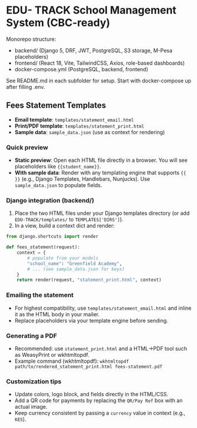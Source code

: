 # EDU- TRACK School Management System (CBC-ready)

Monorepo structure:
- backend/ (Django 5, DRF, JWT, PostgreSQL, S3 storage, M-Pesa placeholders)
- frontend/ (React 18, Vite, TailwindCSS, Axios, role-based dashboards)
- docker-compose.yml (PostgreSQL, backend, frontend)

See README.md in each subfolder for setup. Start with docker-compose up after filling .env.

## Fees Statement Templates
- **Email template**: `templates/statement_email.html`
- **Print/PDF template**: `templates/statement_print.html`
- **Sample data**: `sample_data.json` (use as context for rendering)

### Quick preview
- **Static preview**: Open each HTML file directly in a browser. You will see placeholders like `{{student_name}}`.
- **With sample data**: Render with any templating engine that supports `{{ }}` (e.g., Django Templates, Handlebars, Nunjucks). Use `sample_data.json` to populate fields.

### Django integration (backend/)
1. Place the two HTML files under your Django templates directory (or add `EDU-TRACK/templates/` to `TEMPLATES['DIRS']`).
2. In a view, build a context dict and render:

```python
from django.shortcuts import render

def fees_statement(request):
    context = {
        # populate from your models
        "school_name": "Greenfield Academy",
        # ... (see sample_data.json for keys)
    }
    return render(request, "statement_print.html", context)
```
### Emailing the statement
- For highest compatibility, use `templates/statement_email.html` and inline it as the HTML body in your mailer.
- Replace placeholders via your template engine before sending.

### Generating a PDF
- Recommended: use `statement_print.html` and a HTML→PDF tool such as WeasyPrint or wkhtmltopdf.
- Example command (wkhtmltopdf):
  `wkhtmltopdf path/to/rendered_statement_print.html fees-statement.pdf`

### Customization tips
- Update colors, logo block, and fields directly in the HTML/CSS.
- Add a QR code for payments by replacing the `QR/Pay Ref` box with an actual image.
- Keep currency consistent by passing a `currency` value in context (e.g., `KES`).
